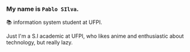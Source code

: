 ### My name is `Pablo SIlva`.

📚 information system student at UFPI.

Just I'm a S.I academic at UFPI, who likes anime and enthusiastic about technology, but really lazy.
